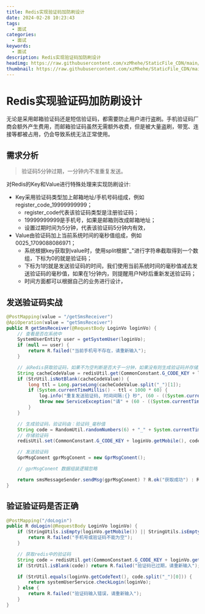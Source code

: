 ```yaml
---
title: Redis实现验证码加防刷设计
date: 2024-02-28 10:23:43
tags:
  - 面试
categories:
  - 面试
keywords:
  - 面试
description: Redis实现验证码加防刷设计
headimg: https://raw.githubusercontent.com/xzMhehe/StaticFile_CDN/main/static/img/mo/20240228103122.png
thumbnail: https://raw.githubusercontent.com/xzMhehe/StaticFile_CDN/main/static/img/mo/20240228103122.png
---
```


# Redis实现验证码加防刷设计
无论是采用邮箱验证码还是短信验证码，都需要防止用户进行盗刷。手机验证码厂商会额外产生费用，而邮箱验证码虽然无需额外收费，但是被大量盗刷，带宽、连接等都被占用，仍会导致系统无法正常使用。

## 需求分析
>验证码5分钟过期，一分钟内不准重复发送。

对Redis的Key和Value进行特殊处理来实现防刷设计:
- Key采用验证码类型加上邮箱地址/手机号码组成，例如register_code_19999999999；
    - register_code代表该验证码类型是注册验证码；
    - 19999999999是手机号，如果是邮箱则改成邮箱地址；
    - 设置过期时间为5分钟，代表该验证码5分钟内有效，
- Value由验证码加上当前系统时间的毫秒值组成，例如0025_1709088086971；
    - 系统根据key获取到value时，使用split根据"_"进行字符串截取得到一个数组，下标为0的就是验证码；
    - 下标为1的就是发送验证码的时间，我们使用当前系统时间的毫秒值减去发送验证码的毫秒值，如果在1分钟内，则提醒用户N秒后重新发送验证码；
    - 时间方面都可以根据自己的业务进行设计，

## 发送验证码实战

```java
@PostMapping(value = "/getSmsReceiver")
@ApiOperation(value = "getSmsReceiver")
public R getSmsReceiver(@RequestBody LoginVo loginVo) {
    // 查看是否在系统中
    SystemUserEntity user = getSystemUser(loginVo);
    if (null == user) {
        return R.failed("当前手机号不存在，请重新输入");
    }

    // 从Redis获取验证码，如果不为空判断是否大于一分钟，如果没有则生成验证码并存储到Redis
    String cacheCodeValue = redisUtil.get(CommonConstant.G_CODE_KEY + loginVo.getMobile());
    if (StrUtil.isNotBlank(cacheCodeValue)) {
        long ttl = Long.parseLong(cacheCodeValue.split("_")[1]);
        if (System.currentTimeMillis() - ttl < 1000 * 60) {
            log.info("重复发送验证码, 时间间隔:{} 秒", (60 - ((System.currentTimeMillis() - ttl) / 1000)));
            throw new ServiceException("请" + (60 - ((System.currentTimeMillis() - ttl) / 1000)) + "s后发送验证码");
        }
    }

    // 生成验证码，验证码由：验证码_毫秒值
    String code = RandomUtil.randomNumbers(6) + "_" + System.currentTimeMillis();
    // 存储验证码
    redisUtil.set(CommonConstant.G_CODE_KEY + loginVo.getMobile(), code + "_" + System.currentTimeMillis(), G_CODE_KEY_TIME);

    // 发送验证码
    GprMsgConent gprMsgConent = new GprMsgConent();

    // gprMsgConent 数据组装逻辑忽略

    return smsMessageSender.sendMsg(gprMsgConent) ? R.ok("获取成功") : R.failed("获取失败");
}
```

## 验证验证码是否正确
```java
@PostMapping("/doLogin")
public R doLogin(@RequestBody LoginVo loginVo) {
    if (StringUtils.isEmpty(loginVo.getMobile()) || StringUtils.isEmpty(loginVo.getCodeText())) {
        return R.failed("手机号或验证码不能为空");
    }

    // 获取redis中的验证码
    String code = redisUtil.get(CommonConstant.G_CODE_KEY + loginVo.getMobile());
    if (StrUtil.isBlank(code)) return R.failed("验证码已过期，请重新输入");

    if (StrUtil.equals(loginVo.getCodeText(), code.split("_")[0])) {
        return systemUserService.checkLogin(loginVo);
    } else {
        return R.failed("验证码输入错误，请重新输入");
    }
}
```